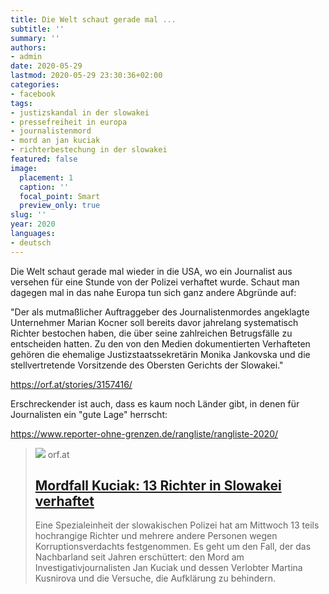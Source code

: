 ```yaml
---
title: Die Welt schaut gerade mal ...
subtitle: ''
summary: ''
authors:
- admin
date: 2020-05-29
lastmod: 2020-05-29 23:30:36+02:00
categories:
- facebook
tags:
- justizskandal in der slowakei
- pressefreiheit in europa
- journalistenmord
- mord an jan kuciak
- richterbestechung in der slowakei
featured: false
image:
  placement: 1
  caption: ''
  focal_point: Smart
  preview_only: true
slug: ''
year: 2020
languages:
- deutsch
---
```


Die Welt schaut gerade mal wieder in die USA, wo ein Journalist aus versehen für eine Stunde von der Polizei verhaftet wurde. Schaut man dagegen mal in das nahe Europa tun sich ganz andere Abgründe auf:

"Der als mutmaßlicher Auftraggeber des Journalistenmordes angeklagte Unternehmer Marian Kocner soll bereits davor jahrelang systematisch Richter bestochen haben, die über seine zahlreichen Betrugsfälle zu entscheiden hatten. Zu den von den Medien dokumentierten Verhafteten gehören die ehemalige Justizstaatssekretärin Monika Jankovska und die stellvertretende Vorsitzende des Obersten Gerichts der Slowakei."

https://orf.at/stories/3157416/

Erschreckender ist auch, dass es kaum noch Länder gibt, in denen für Journalisten ein "gute Lage" herrscht:

https://www.reporter-ohne-grenzen.de/rangliste/rangliste-2020/
> [![](https://ibs.orf.at/news?image=https%3A%2F%2Fassets.orf.at%2Fmims%2F2020%2F11%2F75%2Fcrops%2Fw%3D1200%2Ch%3D630%2Cq%3D75%2F500850_master_168875_slowakei_kuciak_richter_haft_r.jpg%3Fs%3D6106f9631ff521a7afde36eac79dada6a88969d0)](https://orf.at/stories/3157416/)
> orf.at
> ## [Mordfall Kuciak: 13 Richter in Slowakei verhaftet](https://orf.at/stories/3157416/)
>
>Eine Spezialeinheit der slowakischen Polizei hat am Mittwoch 13 teils hochrangige Richter und mehrere andere Personen wegen Korruptionsverdachts festgenommen. Es geht um den Fall, der das Nachbarland seit Jahren erschüttert: den Mord am Investigativjournalisten Jan Kuciak und dessen Verlobter Martina Kusnirova und die Versuche, die Aufklärung zu behindern.